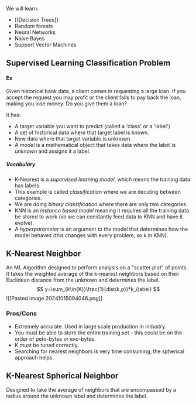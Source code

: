 We will learn: 
- [[Decision Trees]] 
- Random forests
- Neural Networks
- Naive Bayes
- Support Vector Machines
## Supervised Learning Classification Problem
#### Ex
Given historical bank data, a client comes in requesting a large loan. If you accept the request you may profit or the client fails to pay back the loan, making you lose money. Do you give them a loan?

It has:
- A target variable you want to predict (called a 'class' or a 'label')
- A set of historical data where that target label is known.
- New data where that target variable is unknown.
- A *model* is a mathematical object that takes data where the label is *unknown* and assigns it a label.
##### Vocabulary
- K-Nearest is a *supervised learning model*, which means the training data has labels.
- This example is called *classification* where we are deciding between categories.
- We are doing *binary classification* where there are only two categories.
- KNN is an *instance based model* meaning it requires all the training data be stored to work (so we can constantly feed data to KNN and have it evolve).
- A *hyperparameter* is an argument to the model that determines how the model behaves (this changes with every problem, so k in KNN).

## K-Nearest Neighbor
An ML Algorithm designed to perform analysis on a "scatter plot" of points. It takes the weighted average of the k-nearest neighbors based on their Euclidean distance from the unknown and determines the label.
$$
y=\sum_{k\in{K}}\frac{1}{dist(k,p)}*k_{label}
$$
![[Pasted image 20241015094046.png]]
### Pros/Cons
- Extremely accurate. Used in large scale production in industry.
- You must be able to store the entire training set - this could be on the order of peto-bytes or exo-bytes.
- K must be tuned correctly.
- Searching for nearest neighbors is very time consuming, the spherical approach helps.
## K-Nearest Spherical Neighbor
Designed to take the average of neighbors that are encompassed by a radius around the unknown label and determines the label.
